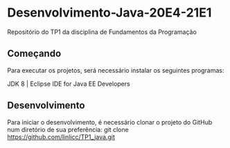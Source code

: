 # Desenvolvimento-Java-20E4-21E1
Repositório do TP1 da disciplina de Fundamentos da Programação

## Começando
Para executar os projetos, será necessário instalar os seguintes programas:

JDK 8 | Eclipse IDE for Java EE Developers

## Desenvolvimento
Para iniciar o desenvolvimento, é necessário clonar o projeto do GitHub num diretório de sua preferência:
git clone https://github.com/linlicc/TP1_java.git
